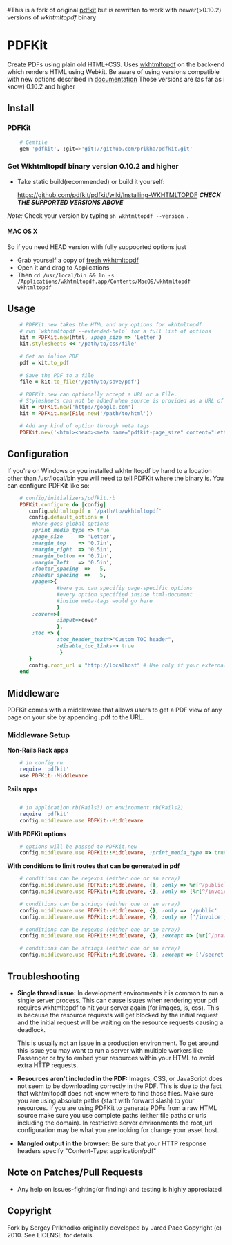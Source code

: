#This is a fork of original [pdfkit](http://github.com/pdfkit/pdfkit) but is rewritten to work with newer(>0.10.2) versions of *wkhtmltopdf* binary
# PDFKit

Create PDFs using plain old HTML+CSS. Uses [wkhtmltopdf](http://github.com/antialize/wkhtmltopdf) on the back-end which renders HTML using Webkit.
Be aware of using versions compatible with new options described in [documentation](http://madalgo.au.dk/~jakobt/wkhtmltoxdoc/wkhtmltopdf_0.10.0_rc2-doc.html)
Those versions are (as far as i know) 0.10.2 and higher

## Install

### PDFKit
```sh
    # Gemfile
    gem 'pdfkit', :git=>'git://github.com/prikha/pdfkit.git'
```
### Get Wkhtmltopdf binary version 0.10.2 and higher

* Take static build(recommended) or build it yourself:

    <https://github.com/pdfkit/pdfkit/wiki/Installing-WKHTMLTOPDF>
    ***CHECK THE SUPPORTED VERSIONS ABOVE***

*Note:* Check your version by typing ```sh wkhtmltopdf --version ```.


#### MAC OS X
So if you need HEAD version with fully suppoorted options just 
 -  Grab yourself a copy of [fresh wkhtmltopdf](http://code.google.com/p/wkhtmltopdf/downloads/detail?name=wkhtmltopdf.dmg&can=2&q=)
 -  Open it and drag to Applications
 -  Then 
`cd /usr/local/bin && ln -s /Applications/wkhtmltopdf.app/Contents/MacOS/wkhtmltopdf wkhtmltopdf `


## Usage
```ruby
    # PDFKit.new takes the HTML and any options for wkhtmltopdf
    # run `wkhtmltopdf --extended-help` for a full list of options
    kit = PDFKit.new(html, :page_size => 'Letter')
    kit.stylesheets << '/path/to/css/file'

    # Get an inline PDF
    pdf = kit.to_pdf

    # Save the PDF to a file
    file = kit.to_file('/path/to/save/pdf')

    # PDFKit.new can optionally accept a URL or a File.
    # Stylesheets can not be added when source is provided as a URL of File.
    kit = PDFKit.new('http://google.com')
    kit = PDFKit.new(File.new('/path/to/html'))

    # Add any kind of option through meta tags
    PDFKit.new('<html><head><meta name="pdfkit-page_size" content="Letter"')
```
## Configuration

If you're on Windows or you installed wkhtmltopdf by hand to a location other than /usr/local/bin you will need to tell PDFKit where the binary is. You can configure PDFKit like so:
```ruby
    # config/initializers/pdfkit.rb
    PDFKit.configure do |config|
       config.wkhtmltopdf = '/path/to/wkhtmltopdf'
       config.default_options = {
        #here goes global options
        :print_media_type => true
        :page_size     => 'Letter',
        :margin_top    => '0.7in',
        :margin_right  => '0.5in',
        :margin_bottom => '0.7in',
        :margin_left   => '0.5in',
        :footer_spacing  =>   5,
        :header_spacing  =>   5,
        :page=>{
                #here you can specifiy page-specific options
                #every option specified inside html-document
                #inside meta-tags would go here
                }
        :cover=>{
                :input=>cover
                },
        :toc => {
                :toc_header_text=>"Custom TOC header",
                :disable_toc_links=> true
                 }
       }
       config.root_url = "http://localhost" # Use only if your external hostname is unavailable on the server.
    end
```

## Middleware

PDFKit comes with a middleware that allows users to get a PDF view of any page on your site by appending .pdf to the URL.

### Middleware Setup

**Non-Rails Rack apps**
```ruby
    # in config.ru
    require 'pdfkit'
    use PDFKit::Middleware
```
**Rails apps**
```ruby

    # in application.rb(Rails3) or environment.rb(Rails2)
    require 'pdfkit'
    config.middleware.use PDFKit::Middleware
```
**With PDFKit options**
```ruby
    # options will be passed to PDFKit.new
    config.middleware.use PDFKit::Middleware, :print_media_type => true
```
**With conditions to limit routes that can be generated in pdf**
```ruby
    # conditions can be regexps (either one or an array)
    config.middleware.use PDFKit::Middleware, {}, :only => %r[^/public]
    config.middleware.use PDFKit::Middleware, {}, :only => [%r[^/invoice], %r[^/public]]

    # conditions can be strings (either one or an array)
    config.middleware.use PDFKit::Middleware, {}, :only => '/public'
    config.middleware.use PDFKit::Middleware, {}, :only => ['/invoice', '/public']

    # conditions can be regexps (either one or an array)
    config.middleware.use PDFKit::Middleware, {}, :except => [%r[^/prawn], %r[^/secret]]

    # conditions can be strings (either one or an array)
    config.middleware.use PDFKit::Middleware, {}, :except => ['/secret']
```
## Troubleshooting

*  **Single thread issue:** In development environments it is common to run a
   single server process. This can cause issues when rendering your pdf
   requires wkhtmltopdf to hit your server again (for images, js, css).
   This is because the resource requests will get blocked by the initial
   request and the initial request will be waiting on the resource
   requests causing a deadlock.

   This is usually not an issue in a production environment. To get
   around this issue you may want to run a server with multiple workers
   like Passenger or try to embed your resources within your HTML to
   avoid extra HTTP requests.

*  **Resources aren't included in the PDF:** Images, CSS, or JavaScript
   does not seem to be downloading correctly in the PDF. This is due
   to the fact that wkhtmltopdf does not know where to find those files.
   Make sure you are using absolute paths (start with forward slash) to
   your resources. If you are using PDFKit to generate PDFs from a raw
   HTML source make sure you use complete paths (either file paths or
   urls including the domain). In restrictive server environments the
   root_url configuration may be what you are looking for change your
   asset host.

*  **Mangled output in the browser:** Be sure that your HTTP response
   headers specify "Content-Type: application/pdf" 

## Note on Patches/Pull Requests

* Any help on issues-fighting(or finding) and testing is highly appreciated

## Copyright

Fork by Sergey Prikhodko originally developed by Jared Pace Copyright (c) 2010. See LICENSE for details.
